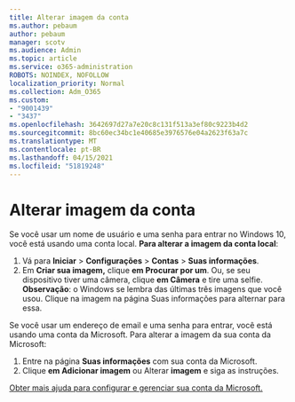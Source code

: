 ```yaml
---
title: Alterar imagem da conta
ms.author: pebaum
author: pebaum
manager: scotv
ms.audience: Admin
ms.topic: article
ms.service: o365-administration
ROBOTS: NOINDEX, NOFOLLOW
localization_priority: Normal
ms.collection: Adm_O365
ms.custom:
- "9001439"
- "3437"
ms.openlocfilehash: 3642697d27a7e20c8c131f513a3ef80c9223b4d2
ms.sourcegitcommit: 8bc60ec34bc1e40685e3976576e04a2623f63a7c
ms.translationtype: MT
ms.contentlocale: pt-BR
ms.lasthandoff: 04/15/2021
ms.locfileid: "51819248"
---
```

# <a name="change-account-picture"></a>Alterar imagem da conta

Se você usar um nome de usuário e uma senha para entrar no Windows 10, você está usando uma conta local. **Para alterar a imagem da conta local**:

1. Vá para **Iniciar**  >  **Configurações**  >  **Contas**  >  **Suas informações**.
2. Em **Criar sua imagem,** clique **em Procurar por um**. Ou, se seu dispositivo tiver uma câmera, clique **em Câmera** e tire uma selfie. 
    **Observação**: o Windows se lembra das últimas três imagens que você usou. Clique na imagem na página Suas informações para alternar para essa.

Se você usar um endereço de email e uma senha para entrar, você está usando uma conta da Microsoft. Para alterar a imagem da sua conta da Microsoft:

1. Entre na página **Suas informações** com sua conta da Microsoft.
2. Clique **em Adicionar imagem** ou Alterar **imagem** e siga as instruções.

[Obter mais ajuda para configurar e gerenciar sua conta da Microsoft.](https://support.microsoft.com/products/microsoft-account?category=manage-account)
